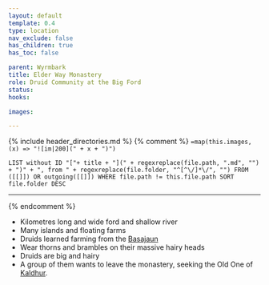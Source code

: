 ```yaml
---
layout: default
template: 0.4
type: location
nav_exclude: false
has_children: true
has_toc: false

parent: Wyrmbark
title: Elder Way Monastery
role: Druid Community at the Big Ford
status: 
hooks:

images:

---
```


{% include header_directories.md %}
{% comment %}
`=map(this.images, (x) => "![im|200](" + x + ")")`
```dataview
LIST without ID "["+ title + "](" + regexreplace(file.path, ".md", "") + ")" + ", from " + regexreplace(file.folder, "^[^\/]*\/", "") FROM ([[]]) OR outgoing([[]]) WHERE file.path != this.file.path SORT file.folder DESC
```
---

{% endcomment %}

- Kilometres long and wide ford and shallow river
- Many islands and floating farms
- Druids learned farming from the [Basajaun](Basajaun.md)
- Wear thorns and brambles on their massive hairy heads
- Druids are big and hairy
- A group of them wants to leave the monastery, seeking the Old One of [Kaldhur](../Kaldhur/index.md).

